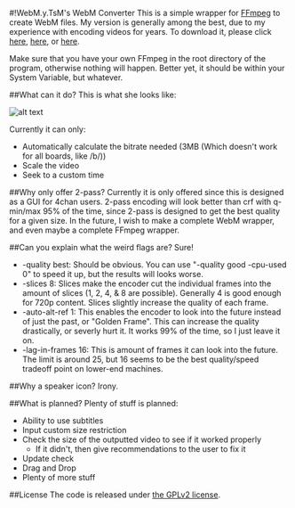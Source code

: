 #!WebM.y.TsM's WebM Converter
This is a simple wrapper for [FFmpeg](http://www.ffmpeg.org/download.html) to create WebM files. My version is generally among the best, due to my experience with encoding videos for years. To download it, please click [here](https://github.com/MasterOfWebM/WebM-Converter/releases/download/v0.1.4/Release.zip), [here](https://github.com/MasterOfWebM/WebM-Converter/releases/download/v0.1.4/Release.zip), or [here](https://github.com/MasterOfWebM/WebM-Converter/releases/download/v0.1.4/Release.zip).

Make sure that you have your own FFmpeg in the root directory of the program, otherwise nothing will happen. Better yet, it should be within your System Variable, but whatever.

##What can it do?
This is what she looks like:

![alt text](http://i.imgur.com/0mE0VvV.png)

Currently it can only:

* Automatically calculate the bitrate needed (3MB (Which doesn't work for all boards, like /b/))
* Scale the video
* Seek to a custom time

##Why only offer 2-pass?
Currently it is only offered since this is designed as a GUI for 4chan users. 2-pass encoding will look better than crf with q-min/max 95% of the time, since 2-pass is designed to get the best quality for a given size. In the future, I wish to make a complete WebM wrapper, and even maybe a complete FFmpeg wrapper.

##Can you explain what the weird flags are?
Sure!

* -quality best: Should be obvious. You can use "-quality good -cpu-used 0" to speed it up, but the results will looks worse.
* -slices 8: Slices make the encoder cut the individual frames into the amount of slices (1, 2, 4, & 8 are possible). Generally 4 is good enough for 720p content. Slices slightly increase the quality of each frame.
* -auto-alt-ref 1: This enables the encoder to look into the future instead of just the past, or "Golden Frame". This can increase the quality drastically, or severly hurt it. It works 99% of the time, so I just leave it on.
* -lag-in-frames 16: This is amount of frames it can look into the future. The limit is around 25, but 16 seems to be the best quality/speed tradeoff point on lower-end machines.

##Why a speaker icon?
Irony.

##What is planned?
Plenty of stuff is planned:

* Ability to use subtitles
* Input custom size restriction
* Check the size of the outputted video to see if it worked properly
  * If it didn't, then give recommendations to the user to fix it
* Update check
* Drag and Drop
* Plenty of more stuff

##License
The code is released under [the GPLv2 license](http://www.gnu.org/licenses/gpl-2.0.html).